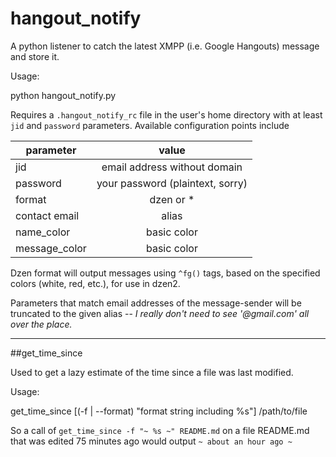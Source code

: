 hangout_notify
==============

A python listener to catch the latest XMPP (i.e. Google Hangouts) message and store it.

Usage:

  python hangout_notify.py
  
Requires a `.hangout_notify_rc` file in the user's home directory with at least `jid` and `password` parameters.
Available configuration points include 


| parameter     | value         |
| ------------- |:-------------:| 
| jid      | email address without domain | 
| password      | your password (plaintext, sorry)      | 
| format | dzen or *      | 
| contact email | alias      | 
| name_color | basic color      | 
| message_color | basic color      | 



Dzen format will output messages using `^fg()` tags, based on the specified colors (white, red, etc.), for use in dzen2.

Parameters that match email addresses of the message-sender will be truncated to the given alias -- _I really don't need to see '@gmail.com' all over the place._


----------------
##get_time_since

Used to get a lazy estimate of the time since a file was last modified.

Usage:

  get_time_since [(-f | --format) "format string including %s"] /path/to/file
  
So a call of `get_time_since -f "~ %s ~" README.md` on a file README.md that was edited 75 minutes ago would output `~ about an hour ago ~`
